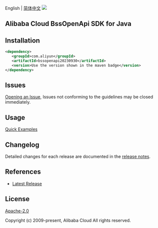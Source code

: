 English | [简体中文](README-CN.md)
![](https://aliyunsdk-pages.alicdn.com/icons/AlibabaCloud.svg)

## Alibaba Cloud BssOpenApi SDK for Java

## Installation

```xml
<dependency>
   <groupId>com.aliyun</groupId>
   <artifactId>bssopenapi20230930</artifactId>
   <version>Use the version shown in the maven badge</version>
</dependency>
```

## Issues
[Opening an Issue](https://github.com/aliyun/alibabacloud-java-sdk/issues/new), Issues not conforming to the guidelines may be closed immediately.

## Usage
[Quick Examples](https://github.com/aliyun/alibabacloud-java-sdk/blob/master/docs/0-Examples-EN.md#quick-examples)

## Changelog
Detailed changes for each release are documented in the [release notes](./ChangeLog.txt).

## References
* [Latest Release](https://github.com/aliyun/alibabacloud-java-sdk/)

## License
[Apache-2.0](http://www.apache.org/licenses/LICENSE-2.0)

Copyright (c) 2009-present, Alibaba Cloud All rights reserved.